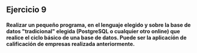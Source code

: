 ## Ejercicio 9

#### Realizar un pequeño programa, en el lenguaje elegido y sobre la base de datos "tradicional" elegida (PostgreSQL o cualquier otro online) que realice el ciclo básico de una base de datos. Puede ser la aplicación de calificación de empresas realizada anteriormente.
